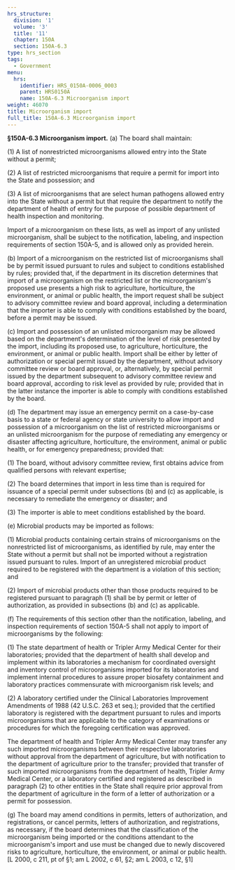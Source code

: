 ```yaml
---
hrs_structure:
  division: '1'
  volume: '3'
  title: '11'
  chapter: 150A
  section: 150A-6.3
type: hrs_section
tags:
  - Government
menu:
  hrs:
    identifier: HRS_0150A-0006_0003
    parent: HRS0150A
    name: 150A-6.3 Microorganism import
weight: 46070
title: Microorganism import
full_title: 150A-6.3 Microorganism import
---
```

**§150A-6.3 Microorganism import.** (a) The board shall maintain:

(1) A list of nonrestricted microorganisms allowed entry into the State without a permit;

(2) A list of restricted microorganisms that require a permit for import into the State and possession; and

(3) A list of microorganisms that are select human pathogens allowed entry into the State without a permit but that require the department to notify the department of health of entry for the purpose of possible department of health inspection and monitoring.

Import of a microorganism on these lists, as well as import of any unlisted microorganism, shall be subject to the notification, labeling, and inspection requirements of section 150A-5, and is allowed only as provided herein.

(b) Import of a microorganism on the restricted list of microorganisms shall be by permit issued pursuant to rules and subject to conditions established by rules; provided that, if the department in its discretion determines that import of a microorganism on the restricted list or the microorganism's proposed use presents a high risk to agriculture, horticulture, the environment, or animal or public health, the import request shall be subject to advisory committee review and board approval, including a determination that the importer is able to comply with conditions established by the board, before a permit may be issued.

(c) Import and possession of an unlisted microorganism may be allowed based on the department's determination of the level of risk presented by the import, including its proposed use, to agriculture, horticulture, the environment, or animal or public health. Import shall be either by letter of authorization or special permit issued by the department, without advisory committee review or board approval, or, alternatively, by special permit issued by the department subsequent to advisory committee review and board approval, according to risk level as provided by rule; provided that in the latter instance the importer is able to comply with conditions established by the board.

(d) The department may issue an emergency permit on a case-by-case basis to a state or federal agency or state university to allow import and possession of a microorganism on the list of restricted microorganisms or an unlisted microorganism for the purpose of remediating any emergency or disaster affecting agriculture, horticulture, the environment, animal or public health, or for emergency preparedness; provided that:

(1) The board, without advisory committee review, first obtains advice from qualified persons with relevant expertise;

(2) The board determines that import in less time than is required for issuance of a special permit under subsections (b) and (c) as applicable, is necessary to remediate the emergency or disaster; and

(3) The importer is able to meet conditions established by the board.

(e) Microbial products may be imported as follows:

(1) Microbial products containing certain strains of microorganisms on the nonrestricted list of microorganisms, as identified by rule, may enter the State without a permit but shall not be imported without a registration issued pursuant to rules. Import of an unregistered microbial product required to be registered with the department is a violation of this section; and

(2) Import of microbial products other than those products required to be registered pursuant to paragraph (1) shall be by permit or letter of authorization, as provided in subsections (b) and (c) as applicable.

(f) The requirements of this section other than the notification, labeling, and inspection requirements of section 150A-5 shall not apply to import of microorganisms by the following:

(1) The state department of health or Tripler Army Medical Center for their laboratories; provided that the department of health shall develop and implement within its laboratories a mechanism for coordinated oversight and inventory control of microorganisms imported for its laboratories and implement internal procedures to assure proper biosafety containment and laboratory practices commensurate with microorganism risk levels; and

(2) A laboratory certified under the Clinical Laboratories Improvement Amendments of 1988 (42 U.S.C. 263 et seq.); provided that the certified laboratory is registered with the department pursuant to rules and imports microorganisms that are applicable to the category of examinations or procedures for which the foregoing certification was approved.

The department of health and Tripler Army Medical Center may transfer any such imported microorganisms between their respective laboratories without approval from the department of agriculture, but with notification to the department of agriculture prior to the transfer; provided that transfer of such imported microorganisms from the department of health, Tripler Army Medical Center, or a laboratory certified and registered as described in paragraph (2) to other entities in the State shall require prior approval from the department of agriculture in the form of a letter of authorization or a permit for possession.

(g) The board may amend conditions in permits, letters of authorization, and registrations, or cancel permits, letters of authorization, and registrations, as necessary, if the board determines that the classification of the microorganism being imported or the conditions attendant to the microorganism's import and use must be changed due to newly discovered risks to agriculture, horticulture, the environment, or animal or public health. [L 2000, c 211, pt of §1; am L 2002, c 61, §2; am L 2003, c 12, §1]